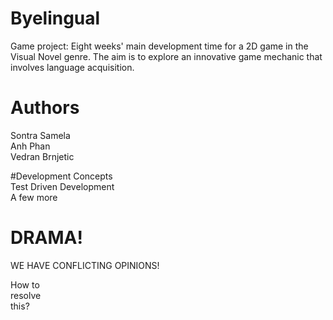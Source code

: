 # Byelingual
Game project: Eight weeks' main development time for a 2D game in the Visual Novel genre. The aim is to explore an innovative game mechanic that involves language acquisition.

# Authors<br/>
Sontra Samela<br/>
Anh Phan<br/>
Vedran Brnjetic<br/>


#Development Concepts<br />
Test Driven Development<br />
A few more<br />

# DRAMA!

WE HAVE CONFLICTING OPINIONS!

How to <br>resolve</br> this?

